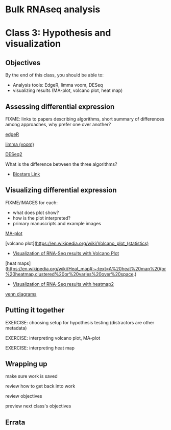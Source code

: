 # Bulk RNAseq analysis
# Class 3: Hypothesis and visualization

## Objectives

By the end of this class,
you should be able to:
- Analysis tools: EdgeR, limma voom, DESeq
- visualizing results (MA-plot, volcano plot, heat map)

## Assessing differential expression

FIXME: links to papers describing algorithms,
short summary of differences among approaches,
why prefer one over another?

[edgeR](https://academic.oup.com/bioinformatics/article/26/1/139/182458)


[limma (voom)](https://academic.oup.com/nar/article/43/7/e47/2414268)


[DESeq2](https://genomebiology.biomedcentral.com/articles/10.1186/s13059-014-0550-8)

What is the difference between the three algorithms?
- [Biostars Link](https://www.biostars.org/p/284775/)

## Visualizing differential expression

FIXME/IMAGES for each:
- what does plot show?
- how is the plot interpreted?
- primary manuscripts and example images

[MA-plot](https://en.wikipedia.org/wiki/MA_plot)

[volcano plot](https://en.wikipedia.org/wiki/Volcano_plot_(statistics)
- [Visualization of RNA-Seq results with Volcano Plot](https://training.galaxyproject.org/training-material/topics/transcriptomics/tutorials/rna-seq-viz-with-volcanoplot/tutorial.html)

[heat maps](https://en.wikipedia.org/wiki/Heat_map#:~:text=A%20heat%20map%20(or%20heatmap,clustered%20or%20varies%20over%20space.)
- [Visualization of RNA-Seq results with heatmap2](https://training.galaxyproject.org/training-material/topics/transcriptomics/tutorials/rna-seq-viz-with-heatmap2/tutorial.html)

[venn diagrams](https://en.wikipedia.org/wiki/Venn_diagram)


## Putting it together

EXERCISE: choosing setup for hypothesis testing (distractors are other metadata)

EXERCISE: interpreting volcano plot, MA-plot

EXERCISE: interpreting heat map

## Wrapping up

make sure work is saved

review how to get back into work

review objectives

preview next class's objectives

## Errata


